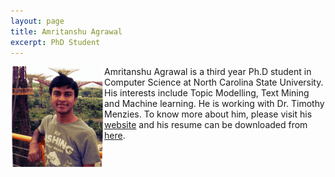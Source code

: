 ```yaml
---
layout: page
title: Amritanshu Agrawal
excerpt: PhD Student
---
```



<img align="left" width="150"
src="/img/amrit.png"> Amritanshu Agrawal is a third year
Ph.D student in Computer Science at North Carolina State University.
His interests include Topic Modelling, Text Mining and Machine learning. He is working with Dr. Timothy Menzies.
To know more about him, please visit his [website](http://www.amritanshu.us)
and his resume can be downloaded from [here](http://tiny.cc/amritag).
